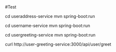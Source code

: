 #Test

cd useraddress-service
mvn spring-boot:run

cd username-service
mvn spring-boot:run

cd usergreeting-service
mvn spring-boot:run

curl http://user-greeting-service:3000/api/user/greet
